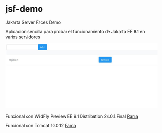 # jsf-demo
Jakarta Server Faces Demo

Aplicacion sencilla para probar el funcionamiento de Jakarta EE 9.1 en varios servidores

![Pantallazo](https://github.com/lumialvarez/jsf-demo/blob/main/external_resources/Pantallazo.jpg?raw=true)

Funcional con WildFly Preview EE 9.1 Distribution 24.0.1.Final [Rama](https://github.com/lumialvarez/jsf-demo/tree/wildfly)

Funcional con Tomcat 10.0.12 [Rama](https://github.com/lumialvarez/jsf-demo/tree/tomcat)
